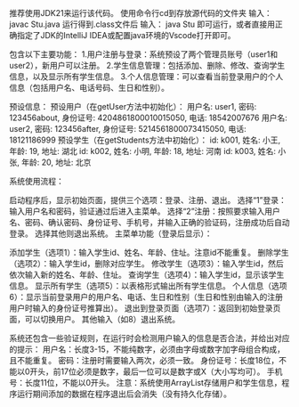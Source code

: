 推荐使用JDK21来运行该代码。
使用命令行cd到存放源代码的文件夹
输入：
javac Stu.java
运行得到.class文件后
输入：
java Stu
即可运行，或者直接用正确指定了JDK的IntelliJ IDEA或配置java环境的Vscode打开即可。

包含以下主要功能：
1.用户注册与登录：系统预设了两个管理员账号（user1和user2），新用户可以注册。
2.学生信息管理：包括添加、删除、修改、查询学生信息，以及显示所有学生信息。
3.个人信息管理：可以查看当前登录用户的个人信息（包括用户名、电话号码、生日和性别）。

预设信息：
预设用户（在getUser方法中初始化）：
用户名: user1, 密码: 123456about, 身份证号: 4204861800010015050, 电话: 18542007676
用户名: user2, 密码: 123456after, 身份证号: 5214561800073415050, 电话: 18121186999
预设学生（在getStudents方法中初始化）：
id: k001, 姓名: 小王, 年龄: 19, 地址: 湖北
id: k002, 姓名: 小明, 年龄: 18, 地址: 河南
id: k003, 姓名: 小张, 年龄: 20, 地址: 北京

系统使用流程：

启动程序后，显示初始页面，提供三个选项：登录、注册、退出。
选择“1”登录：输入用户名和密码，验证通过后进入主菜单。
选择“2”注册：按照要求输入用户名、密码、确认密码、身份证号、手机号，并输入正确的验证码，注册成功后自动登录。
选择其他则退出系统。
主菜单功能（登录后显示）：

添加学生（选项1）：输入学生id、姓名、年龄、住址。注意id不能重复。
删除学生（选项2）：输入学生id，删除对应学生。
修改学生（选项3）：输入学生id，然后依次输入新的姓名、年龄、住址。
查询学生（选项4）：输入学生id，显示该学生信息。
显示所有学生（选项5）：以表格形式输出所有学生信息。
个人信息（选项6）：显示当前登录用户的用户名、电话、生日和性别（生日和性别由输入的注册用户时输入的身份证号推算出）。
退出到登录页面（选项7）：返回到初始登录页面，可以切换用户。
其他输入（如8）退出系统。

系统还包含一些验证规则，在运行时会检测用户输入的信息是否合法，并给出对应的提示：
用户名：长度3-15，不能纯数字，必须由字母或数字加字母组合构成，且不能重复。
密码：注册时需要输入两次，必须一致。
身份证号：长度18位，不能以0开头，前17位必须是数字，最后一位可以是数字或X（大小写均可）。
手机号：长度11位，不能以0开头。
注意：系统使用ArrayList存储用户和学生信息，程序运行期间添加的数据在程序退出后会消失（没有持久化存储）。
